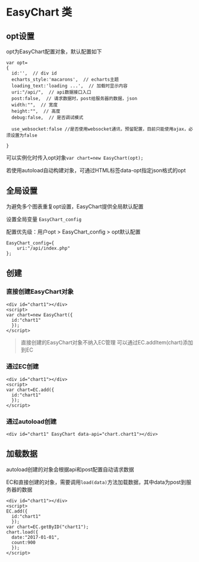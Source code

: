 # EasyChart 类






## opt设置

opt为EasyChart配置对象，默认配置如下

```
var opt=
{
  id:'',  // div id
  echarts_style:'macarons',  // echarts主题
  loading_text:'loading ...',  // 加载时显示内容
  uri:"/api/",  // api数据接口入口
  post:false,  // 请求数据时，post给服务器的数据，json
  width:"",  // 宽度
  height:"",  // 高度
  debug:false,  // 是否调试模式

  use_websocket:false //是否使用websocket通讯，预留配置，目前只能使用ajax，必须设置为false

}

```

可以实例化时传入opt对象`var chart=new EasyChart(opt);`

若使用autoload自动构建对象，可通过HTML标签data-opt指定json格式的opt

## 全局设置

为避免多个图表重复opt设置，EasyChart提供全局默认配置

设置全局变量 `EasyChart_config`

配置优先级：用户opt > EasyChart_config > opt默认配置

```
EasyChart_config={
	uri:"/api/index.php"
};
```


## 创建

### 直接创建EasyChart对象

```
<div id="chart1"></div>
<script>
var chart=new EasyChart({
  id:"chart1"
  });
</script>
```
> 直接创建的EasyChart对象不纳入EC管理
> 可以通过EC.addItem(chart)添加到EC

### 通过EC创建

```
<div id="chart1"></div>
<script>
var chart=EC.add({
  id:"chart1"
  });
</script>
```

### 通过autoload创建

```
<div id="chart1" EasyChart data-api="chart.chart1"></div>
```

## 加载数据

autoload创建的对象会根据api和post配置自动请求数据

EC和直接创建的对象，需要调用`load(data)`方法加载数据，其中data为post到服务器的数据

```
<div id="chart1"></div>
<script>
EC.add({
  id:"chart1"
  });
var chart=EC.getByID("chart1");
chart.load({
  date:"2017-01-01",
  count:900
  });  
</script>
```
